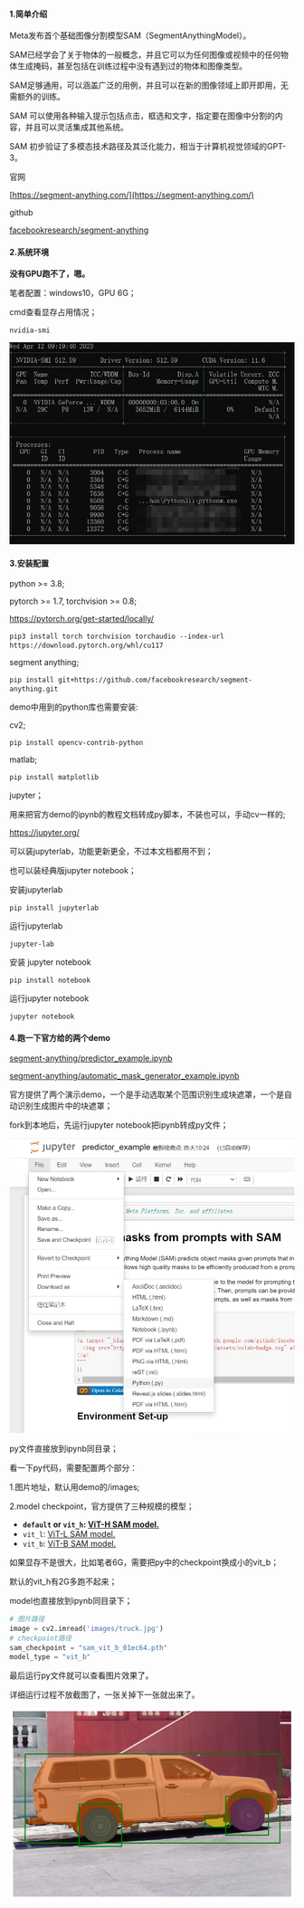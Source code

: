 #### 1.简单介绍

Meta发布首个基础图像分割模型SAM（SegmentAnythingModel）。

SAM已经学会了关于物体的一般概念，并且它可以为任何图像或视频中的任何物体生成掩码，甚至包括在训练过程中没有遇到过的物体和图像类型。

SAM足够通用，可以涵盖广泛的用例，并且可以在新的图像领域上即开即用，无需额外的训练。

SAM 可以使用各种输入提示包括点击，框选和文字，指定要在图像中分割的内容，并且可以灵活集成其他系统。

SAM 初步验证了多模态技术路径及其泛化能力，相当于计算机视觉领域的GPT-3。

官网

[https://segment-anything.com/](https://segment-anything.com/)

github

[facebookresearch/segment-anything](https://github.com/facebookresearch/segment-anything)

#### 2.系统环境

**没有GPU跑不了，嗯。**

笔者配置：windows10，GPU 6G；

cmd查看显存占用情况；

```shell
nvidia-smi
```

![gpu cmd](/img/sam-gpu.png)

#### 3.安装配置

python >= 3.8;

pytorch >= 1.7, torchvision >= 0.8;

https://pytorch.org/get-started/locally/

```shell
pip3 install torch torchvision torchaudio --index-url https://download.pytorch.org/whl/cu117
```

segment anything;

```shell
pip install git+https://github.com/facebookresearch/segment-anything.git
```

demo中用到的python库也需要安装:

cv2;

```shell
pip install opencv-contrib-python
```

matlab;

```shell
pip install matplotlib
```

jupyter；

用来把官方demo的ipynb的教程文档转成py脚本，不装也可以，手动cv一样的;

https://jupyter.org/

可以装jupyterlab，功能更新更全，不过本文档都用不到；

也可以装经典版jupyter notebook；

安装jupyterlab

```shell
pip install jupyterlab
```

运行jupyterlab

```shell
jupyter-lab
```

安装 jupyter notebook

```shell
pip install notebook
```

运行jupyter notebook

```shell
jupyter notebook
```

#### 4.跑一下官方给的两个demo

[segment-anything/predictor_example.ipynb](https://github.com/facebookresearch/segment-anything/blob/main/notebooks/predictor_example.ipynb)

[segment-anything/automatic_mask_generator_example.ipynb](https://github.com/facebookresearch/segment-anything/blob/main/notebooks/automatic_mask_generator_example.ipynb)

官方提供了两个演示demo，一个是手动选取某个范围识别生成块遮罩，一个是自动识别生成图片中的块遮罩；

fork到本地后，先运行jupyter notebook把ipynb转成py文件；

![py demo](/img/sam-jupyter-py.png)

py文件直接放到ipynb同目录；

看一下py代码，需要配置两个部分：

1.图片地址，默认用demo的/images;

2.model checkpoint，官方提供了三种规模的模型；

- **`default` or `vit_h`: [ViT-H SAM model.](https://dl.fbaipublicfiles.com/segment_anything/sam_vit_h_4b8939.pth)**
- `vit_l`: [ViT-L SAM model.](https://dl.fbaipublicfiles.com/segment_anything/sam_vit_l_0b3195.pth)
- `vit_b`: [ViT-B SAM model.](https://dl.fbaipublicfiles.com/segment_anything/sam_vit_b_01ec64.pth)

如果显存不是很大，比如笔者6G，需要把py中的checkpoint换成小的vit_b；

默认的vit_h有2G多跑不起来；

model也直接放到ipynb同目录下；

```python
# 图片路径
image = cv2.imread('images/truck.jpg')
# checkpoint路径
sam_checkpoint = "sam_vit_b_01ec64.pth"
model_type = "vit_b"
```

最后运行py文件就可以查看图片效果了。

详细运行过程不放截图了，一张关掉下一张就出来了。

![demo](/img/sam-demo.png)
